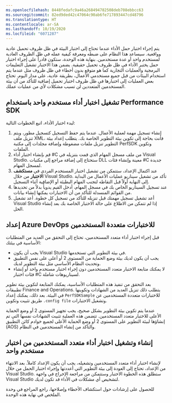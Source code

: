 ```yaml
---
ms.openlocfilehash: 8448fedafc9a46a268494782508deb708ebbcc63
ms.sourcegitcommit: 82ed9ded42c47064c90ab6fe717893447cd48796
ms.translationtype: HT
ms.contentlocale: ar-SA
ms.lasthandoff: 10/19/2020
ms.locfileid: "6071287"
---
```

يتم إجراء اختبار حمل الأداء عندما تحتاج إلى اختبار البيئة في ظل ظروف تحميل عادية وواقعية. سيساعد هذا النظام على ضبطه ومعرفة كيفية عمله في ظل الظروف العادية لمستخدم واحد أو عدة مستخدمين. بنهاية هذه الوحدة، ستكون قادرأً على إجراء اختبار حمل يختبر الأداء في ظل ظروف تحميل حقيقية. يضمن هذا الاختبار تشغيل التعليمات البرمجية والعمليات التجارية كما هو متوقع بدون أخطاء في ظل ظروف مثل عندما يتم استخدام البيئات من قبل جميع مستخدمي الأعمال، بطريقة عادية، على مدار اليوم. تحتاج بعض العمليات إلى اختبارها في ظل ظروف اختبار تحميل إضافية للتأكد من أن بيئة المستخدمين المتعددين لن تسبب مشكلات لأي من عمليات عملك.
 
## <a name="run-a-single-user-performance-test-with-the-performance-sdk"></a>تشغيل اختبار أداء مستخدم واحد باستخدام Performance SDK  

لبدء اختبار الأداء، اتبع الخطوات التالية:

1.  إنشاء تسجيل مهمة لعملية الأعمال. عندما يتم حفظ التسجيل كتسجيل مطور، ويتم تنزيل ملف XML، فأنت بحاجة إلى تكوين بيئة التطوير الخاصة بك. يتطلب إعداد بيئة التطوير تنزيل ملفات مضغوطة وإضافة مجلدات إلى مكتبة PerfSDK وتكوين الملفات.
2.  قم بإنشاء اختبار أداء #C من ملف مسجل المهام الذي قمت بتنزيله في Visual Studio. ستحتاج إلى إضافة مراجع إلى مكتبات DLL معينة وإنشاء فئات #C جديدة لمسجل المهام.
3.  عند اكتمال الإعداد، ستتمكن من تشغيل اختبار المستخدم الفردي في **مستكشف الاختبار** من خلال Visual Studio. تأكد من تشغيل سيناريو عمليات الأعمال من البداية إلى النهاية أولاً قبل التقاطه لتجنب المهام البطيئة أو الإضافية أثناء التسجيل.
4.  عند تسجيل السيناريو الخاص بك في مسجل المهام، أدخل القيم يدويأً بدلاً من تحديدها من القوائم المنسدلة للتأكد من أن الاختبارات يمكنها إنشاء بيانات.
5.  أعد تشغيل تسجيل مهمتك قبل تنزيله للتأكد من تسجيل كل خطوة. أعد تشغيل Visual Studio إذا لم تتمكن من الاطلاع على حالة الاختبار الخاصة بك بعد إنشاء الحل.

## <a name="set-up-azure-devops-for-multi-user-testing"></a>إعداد Azure DevOps للاختبارات متعددة المستخدمين  

قبل إجراء اختبار أداء متعدد المستخدمين، تحتاج إلى التحقق من العديد من المتطلبات الأساسية في بيئتك:

-   يجب أن يكون Visual Studio في بيئة التطوير التي تستخدمها.
-   يجب أن يكون لديك بيئة وضع الحماية من المستوى 2 أو أعلى على نفس التطبيق وتحديث النظام الأساسي مثل بيئة التطوير لديك.
-   لا يمكنك متابعة الاختبار متعدد المستخدمين دون إجراء اختبار مستخدم واحد أو إنشاء فئات اختبار #C لسيناريوهات شاملة.

بعد التحقق من تنفيذ هذه المتطلبات الأساسية، يمكنك المتابعة لتكوين بيئة تطوير تطبيقات Finance and Operations. يتطلب ذلك تنزيل العديد من الشهادات وتكوينها في البيئة. بعد ذلك، يمكنك إعداد `PerfSDKSample` للاختبارات متعددة المستخدمين عن طريق تثبيت وتكوين `.config
file` وتشغيل الاختبارات.

عندما يتم تكوين بيئة التطوير بشكل صحيح، يجب تجهيز المستوى 2 أو وضع الحماية الأعلى للاختبار متعدد المستخدمين. تتضمن هذه العملية تثبيت الشهادات نفسها التي تم إنشاؤها لبيئة التطوير على المستوى 2 أو وضع الحماية الأعلى لجميع خوادم كائن التطبيق (AOS) والتأكد من إنشاء المستخدمين في النظام.

## <a name="create-and-run-a-multi-user-performance-test-from-a-single-user-test"></a>إنشاء وتشغيل اختبار أداء متعدد المستخدمين من اختبار مستخدم واحد 

لإنشاء اختبار أداء متعدد المستخدمين وتشغيله، يجب أن يكون الإعداد كاملاً. بعد الانتهاء من الإعداد، تحتاج إلى العودة إلى بيئة التطوير التي أعددتها وإجراء اختبار الحمل من خلال Visual Studio. ستطلق هذه الخطوة الاختبار وستتمكن من مراجعة الإخراج في واجهة Visual Studio لتشخيص أي مشكلات في الأداء قد تكون لديك.

للحصول على إرشادات حول استكشاف الأخطاء وإصلاحها، راجع المراجع في وحدة الملخص في نهاية هذه الوحدة.
